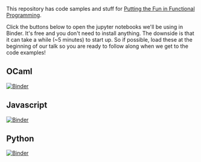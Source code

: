 This repository has code samples and stuff for [Putting the Fun in Functional
Programming](https://cposc.org/sessions/putting-fun-functional-programming/).

Click the buttons below to open the jupyter notebooks we'll be using in Binder.  It's free and you don't need to install anything.  The downside is that it can take a while (~5 minutes) to start up.  So if possible, load these at the beginning of our talk so you are ready to follow along when we get to the code examples!

## OCaml

[![Binder](https://mybinder.org/badge_logo.svg)](https://mybinder.org/v2/gh/edmcman/cposc-fun/ocamlenv?urlpath=git-pull%3Frepo%3Dhttps%253A%252F%252Fgithub.com%252Fedmcman%252Fcposc-fun%26urlpath%3Dtree%252Fcposc-fun%252Fnotebooks%252F1-ocaml.ipynb%26branch%3Dmaster)

## Javascript

[![Binder](https://mybinder.org/badge_logo.svg)](https://mybinder.org/v2/gh/edmcman/cposc-fun/jsenv?urlpath=git-pull%3Frepo%3Dhttps%253A%252F%252Fgithub.com%252Fedmcman%252Fcposc-fun%26urlpath%3Dtree%252Fcposc-fun%252Fnotebooks%252F2-js.ipynb%26branch%3Dmaster)

## Python

[![Binder](https://mybinder.org/badge_logo.svg)](https://mybinder.org/v2/gh/edmcman/cposc-fun/jsenv?urlpath=git-pull%3Frepo%3Dhttps%253A%252F%252Fgithub.com%252Fedmcman%252Fcposc-fun%26urlpath%3Dtree%252Fcposc-fun%252Fnotebooks%252F3-python.ipynb%26branch%3Dmaster)
